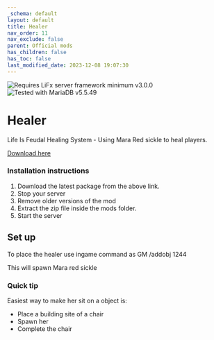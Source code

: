 ```yaml
---
_schema: default
layout: default
title: Healer
nav_order: 11
nav_exclude: false
parent: Official mods
has_children: false
has_toc: false
last_modified_date: 2023-12-08 19:07:30
---
```

![](https://img.shields.io/badge/LiFx%20Server%20-%3Ev3.0.0-green "Requires LiFx server framework minimum v3.0.0")![](https://img.shields.io/badge/MariaDB%20-%3Ev5.5.49-green "Tested with MariaDB v5.5.49")

# Healer

Life Is Feudal Healing System - Using Mara Red sickle to heal players.

[Download here](https://github.com/LiF-x/Healer/releases/latest)&nbsp;

### Installation instructions

1. Download the latest package from the above link.
2. Stop your server
3. Remove older versions of the mod
4. Extract the zip file inside the mods folder.
5. Start the server

## Set up

To place the healer use ingame command as GM /addobj 1244

This will spawn Mara red sickle

### Quick tip

Easiest way to make her sit on a object is:

* Place a building site of a chair
* Spawn her
* Complete the chair